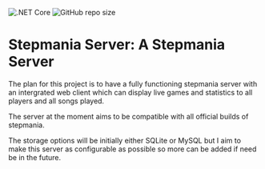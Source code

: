 ![.NET Core](https://github.com/wsngamerz/Stepmania-Server/workflows/.NET%20Core/badge.svg)
![GitHub repo size](https://img.shields.io/github/repo-size/wsngamerz/Stepmania-Server)

# Stepmania Server: A Stepmania Server

The plan for this project is to have a fully functioning stepmania server with an intergrated web client which can display live games and statistics to all players and all songs played.

The server at the moment aims to be compatible with all official builds of stepmania.

The storage options will be initially either SQLite or MySQL but I aim to make this server as configurable as possible so more can be added if need be in the future.
